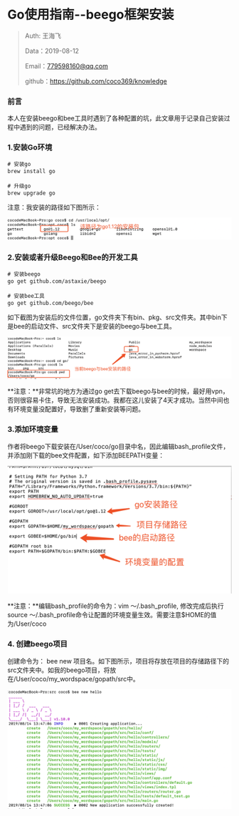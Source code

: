 # Go使用指南--beego框架安装

> Auth: 王海飞
>
> Data：2019-08-12
>
> Email：779598160@qq.com
>
> github：https://github.com/coco369/knowledge

### 前言

​	本人在安装beego和bee工具时遇到了各种配置的坑，此文章用于记录自己安装过程中遇到的问题，已经解决办法。

### 1.安装Go环境


```
# 安装go
brew install go

# 升级go
brew upgrade go
```

注意：我安装的路径如下图所示：

![图](../images/go安装路径.png)

### 2.安装或者升级Beego和Bee的开发工具

```
# 安装beego
go get github.com/astaxie/beego

# 安装bee工具
go get github.com/beego/bee
```

​	如下截图为安装后的文件位置，go文件夹下有bin、pkg、src文件夹。其中bin下是bee的启动文件、src文件夹下是安装的beego与bee工具。

![](../images/beego与bee路径.png)

**注意：**非常坑的地方为通过go get去下载beego与bee的时候，最好用vpn，否则很容易卡住，导致无法安装成功。我都在这儿安装了4天才成功。当然中间也有环境变量没配置好，导致删了重新安装等问题。

### 3.添加环境变量

​	作者将beego下载安装在/User/coco/go目录中名，因此编辑bash_profile文件，并添加刚下载的bee文件配置，如下添加BEEPATH变量：

![图](../images/bee相关的环境配置.png)

**注意：**编辑bash_profile的命令为：vim ～/.bash_profile, 修改完成后执行source ～/.bash_profile命令让配置的环境变量生效。需要注意$HOME的值为/User/coco

### 4. 创建beego项目

创建命令为： bee new 项目名。如下图所示，项目将存放在项目的存储路径下的src文件夹中。如我的beego项目，将放在/User/coco/my_wordspace/gopath/src中。

![图](../images/new_beego项目.png)